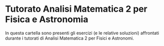 # Tutorato Analisi Matematica 2 per Fisica e Astronomia
In questa cartella sono presenti gli esercizi (e le relative soluzioni) affrontati durante i tutorati di Analisi Matematica 2 per Fisici e Astronomi.
